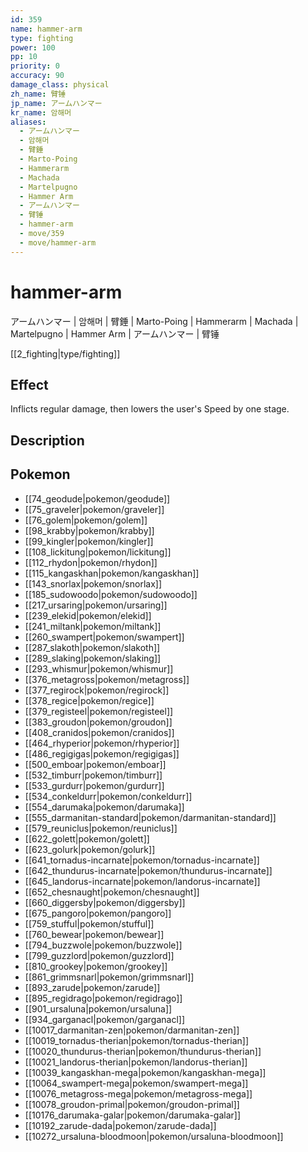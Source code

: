 ```yaml
---
id: 359
name: hammer-arm
type: fighting
power: 100
pp: 10
priority: 0
accuracy: 90
damage_class: physical
zh_name: 臂锤
jp_name: アームハンマー
kr_name: 암해머
aliases:
  - アームハンマー
  - 암해머
  - 臂錘
  - Marto-Poing
  - Hammerarm
  - Machada
  - Martelpugno
  - Hammer Arm
  - アームハンマー
  - 臂锤
  - hammer-arm
  - move/359
  - move/hammer-arm
---
```

# hammer-arm
    
アームハンマー | 암해머 | 臂錘 | Marto-Poing | Hammerarm | Machada | Martelpugno | Hammer Arm | アームハンマー | 臂锤

[[2_fighting|type/fighting]]

## Effect

Inflicts regular damage, then lowers the user's Speed by one stage.

## Description



## Pokemon

- [[74_geodude|pokemon/geodude]]
- [[75_graveler|pokemon/graveler]]
- [[76_golem|pokemon/golem]]
- [[98_krabby|pokemon/krabby]]
- [[99_kingler|pokemon/kingler]]
- [[108_lickitung|pokemon/lickitung]]
- [[112_rhydon|pokemon/rhydon]]
- [[115_kangaskhan|pokemon/kangaskhan]]
- [[143_snorlax|pokemon/snorlax]]
- [[185_sudowoodo|pokemon/sudowoodo]]
- [[217_ursaring|pokemon/ursaring]]
- [[239_elekid|pokemon/elekid]]
- [[241_miltank|pokemon/miltank]]
- [[260_swampert|pokemon/swampert]]
- [[287_slakoth|pokemon/slakoth]]
- [[289_slaking|pokemon/slaking]]
- [[293_whismur|pokemon/whismur]]
- [[376_metagross|pokemon/metagross]]
- [[377_regirock|pokemon/regirock]]
- [[378_regice|pokemon/regice]]
- [[379_registeel|pokemon/registeel]]
- [[383_groudon|pokemon/groudon]]
- [[408_cranidos|pokemon/cranidos]]
- [[464_rhyperior|pokemon/rhyperior]]
- [[486_regigigas|pokemon/regigigas]]
- [[500_emboar|pokemon/emboar]]
- [[532_timburr|pokemon/timburr]]
- [[533_gurdurr|pokemon/gurdurr]]
- [[534_conkeldurr|pokemon/conkeldurr]]
- [[554_darumaka|pokemon/darumaka]]
- [[555_darmanitan-standard|pokemon/darmanitan-standard]]
- [[579_reuniclus|pokemon/reuniclus]]
- [[622_golett|pokemon/golett]]
- [[623_golurk|pokemon/golurk]]
- [[641_tornadus-incarnate|pokemon/tornadus-incarnate]]
- [[642_thundurus-incarnate|pokemon/thundurus-incarnate]]
- [[645_landorus-incarnate|pokemon/landorus-incarnate]]
- [[652_chesnaught|pokemon/chesnaught]]
- [[660_diggersby|pokemon/diggersby]]
- [[675_pangoro|pokemon/pangoro]]
- [[759_stufful|pokemon/stufful]]
- [[760_bewear|pokemon/bewear]]
- [[794_buzzwole|pokemon/buzzwole]]
- [[799_guzzlord|pokemon/guzzlord]]
- [[810_grookey|pokemon/grookey]]
- [[861_grimmsnarl|pokemon/grimmsnarl]]
- [[893_zarude|pokemon/zarude]]
- [[895_regidrago|pokemon/regidrago]]
- [[901_ursaluna|pokemon/ursaluna]]
- [[934_garganacl|pokemon/garganacl]]
- [[10017_darmanitan-zen|pokemon/darmanitan-zen]]
- [[10019_tornadus-therian|pokemon/tornadus-therian]]
- [[10020_thundurus-therian|pokemon/thundurus-therian]]
- [[10021_landorus-therian|pokemon/landorus-therian]]
- [[10039_kangaskhan-mega|pokemon/kangaskhan-mega]]
- [[10064_swampert-mega|pokemon/swampert-mega]]
- [[10076_metagross-mega|pokemon/metagross-mega]]
- [[10078_groudon-primal|pokemon/groudon-primal]]
- [[10176_darumaka-galar|pokemon/darumaka-galar]]
- [[10192_zarude-dada|pokemon/zarude-dada]]
- [[10272_ursaluna-bloodmoon|pokemon/ursaluna-bloodmoon]]

